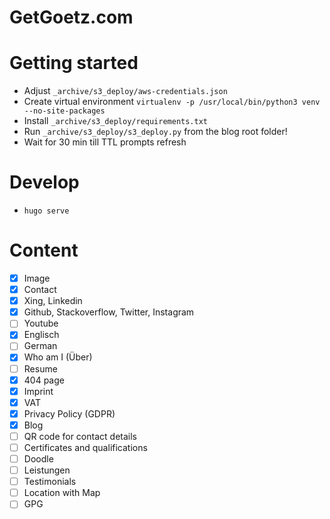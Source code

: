 GetGoetz.com
======

# Getting started

* Adjust `_archive/s3_deploy/aws-credentials.json`
* Create virtual environment `virtualenv -p /usr/local/bin/python3 venv --no-site-packages`
* Install `_archive/s3_deploy/requirements.txt`
* Run `_archive/s3_deploy/s3_deploy.py` from the blog root folder!
* Wait for 30 min till TTL prompts refresh

# Develop

* `hugo serve`

# Content

- [x] Image
- [x] Contact
- [x] Xing, Linkedin
- [x] Github, Stackoverflow, Twitter, Instagram
- [ ] Youtube
- [x] Englisch
- [ ] German
- [x] Who am I (Über)
- [ ] Resume
- [x] 404 page
- [x] Imprint
- [x] VAT
- [x] Privacy Policy (GDPR)
- [x] Blog
- [ ] QR code for contact details
- [ ] Certificates and qualifications
- [ ] Doodle
- [ ] Leistungen
- [ ] Testimonials
- [ ] Location with Map
- [ ] GPG
